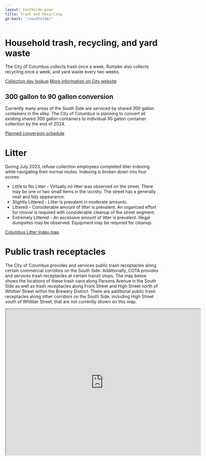 ```yaml
---
layout: southside-page
title: Trash and Recycling
go-back: "/southside/"
---
```




# Household trash, recycling, and yard waste
The City of Columbus collects trash once a week. Rumpke also collects recycling once a week, and yard waste every two weeks. 

<a href="https://www.columbus.gov/Services/Trash-Recycling-Bulk-Collection/Find-My-Collection-Day" class="stuff__button button"><i class="fas fa-calendar fa-fw button__icon button__icon--left"></i> Collection day lookup</a>
<a href="https://www.columbus.gov/Services/Trash-Recycling-Bulk-Collection" class="stuff__button button button--lights"><i class="fas fa-recycle fa-fw button__icon button__icon--left"></i> More information on City website</a>

## 300 gallon to 90 gallon conversion
Currently many areas of the South Side are serviced by shared 300 gallon containers in the alley. The City of Columbus is planning to convert all existing shared 300 gallon containers to individual 90 gallon container collection by the end of 2024.

<a href="https://www.columbus.gov/files/sharedassets/city/v/1/public-service/trash-recycling-amp-bulk-collection/conversion-dates-for-2023-and-2024-website-pdf.pdf" class="button stuff__button"><i class="fas fa-calendar fa-fw button__icon button__icon--left"></i> Planned conversion schedule</a>

# Litter
During July 2023, refuse collection employees completed litter indexing while navigating their normal routes. Indexing is broken down into four scores:

- Little to No Litter - Virtually no litter was observed on the street. There may be one or two small items in the vicinity. The street has a generally neat and tidy appearance.
- Slightly Littered - Litter is prevalent in moderate amounts.
- Littered - Considerable amount of litter is prevalent. An organized effort for rmoval is required with considerable cleanup of the street segment.
- Extremely Littered - An excessive amount of litter is prevalent. Illegal dumpsites may be observed. Equipment may be required for cleanup.

<a href="https://columbus.maps.arcgis.com/apps/webappviewer/index.html?id=ccf0aa4284b843aab666a604e8278a79" class="button stuff__button"><i class="fas fa-trash fa-fw button__icon button__icon--left"></i> Columbus Litter Index map</a>

# Public trash receptacles
The City of Columbus provides and services public trash receptacles along certain commercial corridors on the South Side. Additionally, COTA provides and services trash receptacles at certain transit stops. The map below shows the locations of these trash cans along Parsons Avenue in the South Side as well as trash receptacles along Front Street and High Street north of Whittier Street within the Brewery District. There are additional public trash receptacles along other corridors on the South Side, including High Street south of Whittier Street, that are not currently shown on this map.

<div class="map-container">
    <iframe src="https://www.google.com/maps/d/embed?mid=1JohoVO029OHEUh7Jbd11M8ahSWrINNE&ehbc=2E312F&noprof=1" width="640" height="480" class="embed-map"></iframe>
</div>